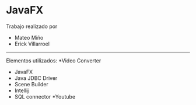 # JavaFX
Trabajo realizado por
* Mateo Miño
* Erick Villarroel
-----------------------------------
Elementos utilizados:
*Video Converter
* JavaFX
* Java JDBC Driver
* Scene Builder
* Intellij
* SQL connector
*Youtube
